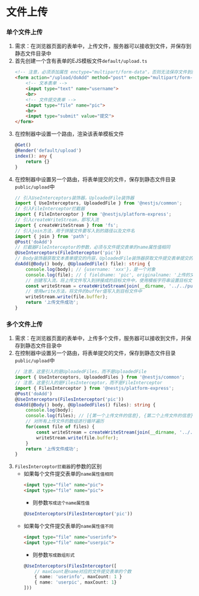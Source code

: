 # 文件上传

### 单个文件上传
1.  需求：在浏览器页面的表单中，上传文件，服务器可以接收到文件，并保存到静态文件目录中
2.  首先创建一个含有表单的EJS模板文件``default/upload.ts``
    ```html
    <!-- 注意，必须添加属性 enctype="multipart/form-data"，否则无法保存文件到服务器 -->
    <form action="/upload/doAdd" method="post" enctype="multipart/form-data">
        <!-- 文本表单 -->
        <input type="text" name="username">
        <br>
        <!-- 文件提交表单 -->
        <input type="file" name="pic">
        <br>
        <input type="submit" value="提交">
    </form>
3.  在控制器中设置一个路由，渲染该表单模板文件
    ```ts
    @Get()
    @Render('default/upload')
    index(): any {
        return {}
    }
4.  在控制器中设置另一个路由，将表单提交的文件，保存到静态文件目录``public/upload``中
    ```ts
    // 引入UseInterceptors装饰器，UploadedFile装饰器
    import { UseInterceptors, UploadedFile } from '@nestjs/common';
    // 引入FileInterceptor拦截器
    import { FileInterceptor } from '@nestjs/platform-express';
    // 引入createWriteStream，即写入流
    import { createWriteStream } from 'fs';
    // 引入join方法，用于拼接文件要写入到的路径以及文件名
    import { join } from 'path';
    @Post('doAdd')
    // 拦截器FileInterceptor的参数，必须与文件提交表单的name属性值相同
    @UseInterceptors(FileInterceptor('pic'))
    // Body装饰器获取文本表单提交的内容，UploadedFile装饰器获取文件提交表单提交的文件
    doAdd(@Body() body, @UploadedFile() file): string {
        console.log(body); // {username: 'xxx'}，是一个对象
        console.log(file); // { fieldname: 'pic', originalname: '上传的文件名', buffer: 文件的buffer值}，是一个对象
        // 创建写入流，将上传文件写入到拼接成的目标文件中，使用模板字符串设置目标文件名
        const writeStream = createWriteStream(join(__dirname, '../../public/upload', `${file.originalname}`));
        // 使用write方法，将文件的buffer值写入到目标文件中
        writeStream.write(file.buffer);
        return '上传文件成功';
    }

### 多个文件上传
1.  需求：在浏览器页面的表单中，上传多个文件，服务器可以接收到文件，并保存到静态文件目录中
2.  在控制器中设置另一个路由，将表单提交的文件，保存到静态文件目录``public/upload``中
    ```ts
    // 注意，这里引入的是UploadedFiles，而不是UploadedFile
    import { UseInterceptors, UploadedFiles } from '@nestjs/common';
    // 注意，这里引入的是FilesInterceptor，而不是FileInterceptor
    import { FilesInterceptor } from '@nestjs/platform-express';
    @Post('doAdd')
    @UseInterceptors(FilesInterceptor('pic'))
    doAdd(@Body() body, @UploadedFiles() files): string {
        console.log(body);
        console.log(files); // [{第一个上传文件的信息}, {第二个上传文件的信息}, ...]，是一个数组
        // 对所有上传文件的数组进行循环遍历
        for(const file of files) {
            const writeStream = createWriteStream(join(__dirname, '../../public/upload', `${file.originalname}`));
            writeStream.write(file.buffer);
        }
        return '上传文件成功';
    }
3.  ``FilesInterceptor拦截器``的参数的区别
    - 如果每个文件提交表单的``name属性值相同``
        ```html
        <input type="file" name="pic">
        <input type="file" name="pic">
        ```
        - 则参数``写成这个name属性值``
        ```ts
        @UseInterceptors(FilesInterceptor('pic'))
    - 如果每个文件提交表单的``name属性值不同``
        ```html
        <input type="file" name="userinfo">
        <input type="file" name="userpic">
        ```
        - 则参数``写成数组形式``
        ```ts
        @UseInterceptors(FilesInterceptor([
            // maxCount是name对应的文件提交表单的个数
            { name: 'userinfo', maxCount: 1 }
            { name: 'userpic', maxCount: 1}
        ]))

### 